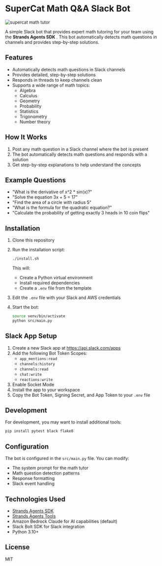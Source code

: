 # SuperCat Math Q&A Slack Bot

![supercat math tutor ](https://github.com/user-attachments/assets/487cd0f3-d03e-492a-9e82-31570bf0d7cc)


A simple Slack bot that provides expert math tutoring for your team using the **Strands Agents SDK** . This bot automatically detects math questions in channels and provides step-by-step solutions.

## Features

- Automatically detects math questions in Slack channels
- Provides detailed, step-by-step solutions
- Responds in threads to keep channels clean
- Supports a wide range of math topics:
  - Algebra
  - Calculus
  - Geometry
  - Probability
  - Statistics
  - Trigonometry
  - Number theory

## How It Works

1. Post any math question in a Slack channel where the bot is present
2. The bot automatically detects math questions and responds with a solution
3. Get step-by-step explanations to help understand the concepts

## Example Questions

- "What is the derivative of x^2 * sin(x)?"
- "Solve the equation 3x + 5 = 17"
- "Find the area of a circle with radius 5"
- "What is the formula for the quadratic equation?"
- "Calculate the probability of getting exactly 3 heads in 10 coin flips"

## Installation

1. Clone this repository
2. Run the installation script:
   ```bash
   ./install.sh
   ```
   This will:
   - Create a Python virtual environment
   - Install required dependencies
   - Create a `.env` file from the template

3. Edit the `.env` file with your Slack and AWS credentials

4. Start the bot:
   ```bash
   source venv/bin/activate
   python src/main.py
   ```

## Slack App Setup

1. Create a new Slack app at https://api.slack.com/apps
2. Add the following Bot Token Scopes:
   - `app_mentions:read`
   - `channels:history`
   - `channels:read`
   - `chat:write`
   - `reactions:write`
3. Enable Socket Mode
4. Install the app to your workspace
5. Copy the Bot Token, Signing Secret, and App Token to your `.env` file

## Development

For development, you may want to install additional tools:
```bash
pip install pytest black flake8
```

## Configuration

The bot is configured in the `src/main.py` file. You can modify:

- The system prompt for the math tutor
- Math question detection patterns
- Response formatting
- Slack event handling

## Technologies Used

- [Strands Agents SDK](https://github.com/strands-agents/sdk-python)
- [Strands Agents Tools](https://github.com/strands-agents/tools)
- Amazon Bedrock Claude for AI capabilities (default)
- Slack Bolt SDK for Slack integration
- Python 3.10+

## License

MIT
